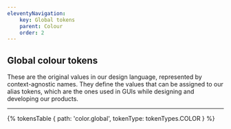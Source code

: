 ```yaml
---
eleventyNavigation:
    key: Global tokens
    parent: Colour
    order: 2
---
```


## Global colour tokens
These are the original values in our design language, represented by context-agnostic names. They define the values that can be assigned to our alias tokens, which are the ones used in GUIs while designing and developing our products.

---

{% tokensTable {
    path: 'color.global',
    tokenType: tokenTypes.COLOR
} %}


